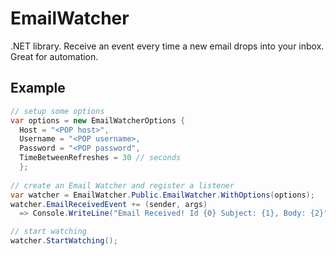 # EmailWatcher

.NET library. Receive an event every time a new email drops into your inbox. Great for automation.

## Example

```csharp
// setup some options
var options = new EmailWatcherOptions {
  Host = "<POP host>",
  Username = "<POP username>,
  Password = "<POP password",
  TimeBetweenRefreshes = 30 // seconds
  };
  
// create an Email Watcher and register a listener
var watcher = EmailWatcher.Public.EmailWatcher.WithOptions(options);
watcher.EmailReceivedEvent += (sender, args)
  => Console.WriteLine("Email Received! Id {0} Subject: {1}, Body: {2}", args.Message.Id, args.Message.Subject, args.Message.Body);

// start watching
watcher.StartWatching();
```
